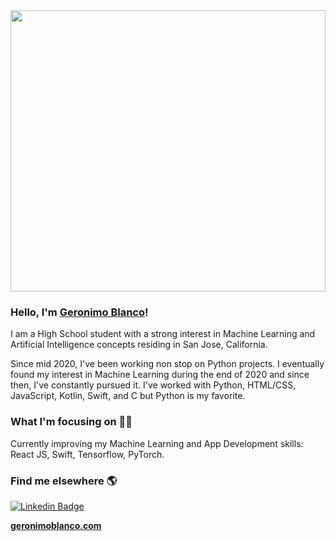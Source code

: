 <img src="https://media.giphy.com/media/26tn33aiTi1jkl6H6/giphy.gif" width="100%" height="450px" style="border-radius=50%">

### Hello, I'm [Geronimo Blanco](https://www.geronimoblanco.com)!

I am a High School student with a strong interest in Machine Learning and Artificial Intelligence concepts residing in San Jose, California.

Since mid 2020, I've been working non stop on Python projects. I eventually found my interest in Machine Learning during the end of 2020 and since then, I've constantly pursued it. I've worked with Python, HTML/CSS, JavaScript, Kotlin, Swift, and C but Python is my favorite.

### What I'm focusing on 👨‍💻

Currently improving my Machine Learning and App Development skills: React JS, Swift, Tensorflow, PyTorch.<br />

### Find me elsewhere 🌎

[![Linkedin Badge](https://img.shields.io/badge/-LinkedIn-blue?style=flat-square&logo=Linkedin&logoColor=white&link=https://www.linkedin.com/in/harshkumarkhatri/)](https://www.linkedin.com/in/vinayven/)

**[geronimoblanco.com](https://www.geronimoblanco.com/)**

